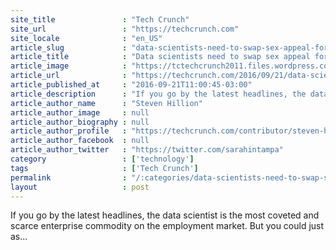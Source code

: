 ```yaml
---
site_title               : "Tech Crunch"
site_url                 : "https://techcrunch.com"
site_locale              : "en_US"
article_slug             : "data-scientists-need-to-swap-sex-appeal-for-power"
article_title            : "Data scientists need to swap sex appeal for power"
article_image            : "https://tctechcrunch2011.files.wordpress.com/2016/09/toughitguys.jpg?w=764&h=400&crop=1"
article_url              : "https://techcrunch.com/2016/09/21/data-scientists-need-to-swap-sex-appeal-for-power/"
article_published_at     : "2016-09-21T11:00:45-03:00"
article_description      : "If you go by the latest headlines, the data scientist is the most coveted and scarce enterprise commodity on the employment market. But you could just as..."
article_author_name      : "Steven Hillion"
article_author_image     : null
article_author_biography : null
article_author_profile   : "https://techcrunch.com/contributor/steven-hillion/"
article_author_facebook  : null
article_author_twitter   : "https://twitter.com/sarahintampa"
category                 : ['technology']
tags                     : ['Tech Crunch']
permalink                : "/:categories/data-scientists-need-to-swap-sex-appeal-for-power/"
layout                   : post
---
```


If you go by the latest headlines, the data scientist is the most coveted and scarce enterprise commodity on the employment market. But you could just as...
